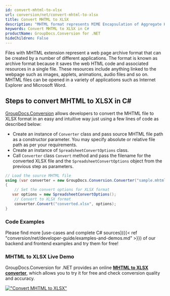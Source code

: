 ```yaml
---
id: convert-mhtml-to-xlsx
url: conversion/net/convert-mhtml-to-xlsx
title: Convert MHTML to XLSX
description: "MHTML format represents MIME Encapsulation of Aggregate HTML with .mhtml extension. Learn how to convert MHTML to XLSX file programmatically in C# language using GroupDocs.Conversion for .NET library."
keywords: Convert MHTML to XLSX in C#
productName: GroupDocs.Conversion for .NET
hideChildren: False
---
```


Files with MHTML extension represent a web page archive format that can be created by a number of different applications. The format is known as archive format because it saves the web HTML code and associated resources in a single file. These resources include anything linked to the webpage such as images, applets, animations, audio files and so on. MHTML files can be opened in a variety of applications such as Internet Explorer and Microsoft Word.

## Steps to convert MHTML to XLSX in C#

[GroupDocs.Conversion](https://products.groupdocs.com/conversion/net) allows developers to convert the MHTML file to XLSX format in an easy and intuitive way just using a few lines of code as described below:

* Create an instance of `Converter` class and pass source MHTML file path as a constructor parameter. You may specify absolute or relative file path as per your requirements. 
* Create an instance of `SpreadsheetConvertOptions` class.
* Call `Converter` class `Convert` method and pass the filename for the converted XLSX file and the `SpreadsheetConvertOptions` object from the previous step as parameters.

```csharp
// Load the source MHTML file
using (var converter = new GroupDocs.Conversion.Converter("sample.mhtml"))
{
    // Set the convert options for XLSX format
   var options = new SpreadsheetConvertOptions();
    // Convert to XLSX format
    converter.Convert("converted.xlsx", options);
}
```

### Code Examples

Please find more [use-cases and complete C# sources]({{< ref "conversion/net/developer-guide/examples-and-demos.md" >}}) of our backend and frontend examples and try them for free!

### MHTML to XLSX Live Demo

GroupDocs.Conversion for .NET provides an online [**MHTML to XLSX converter**](https://products.groupdocs.app/conversion/mhtml-to-xlsx), which allows you to try it for free and check conversion quality and accuracy.

[!["Convert MHTML to XLSX"](conversion/net/images/convert-to-xlsx/convert-mhtml-to-xlsx.png)](https://products.groupdocs.app/conversion/mhtml-to-xlsx)